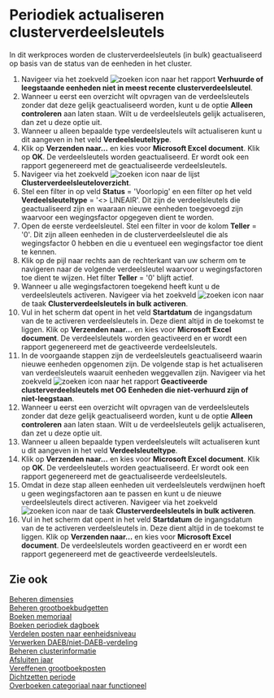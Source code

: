 # Periodiek actualiseren clusterverdeelsleutels

In dit werkproces worden de clusterverdeelsleutels (in bulk) geactualiseerd op basis van de status van de eenheden in het cluster.

1. Navigeer via het zoekveld ![zoeken icon](/assets/images/zoeken.png "zoeken icon") naar het rapport **Verhuurde of leegstaande eenheden niet in meest recente clusterverdeelsleutel**. 
2. Wanneer u eerst een overzicht wilt opvragen van de verdeelsleutels zonder dat deze gelijk geactualiseerd worden, kunt u de optie **Alleen controleren** aan laten staan. Wilt u de verdeelsleutels gelijk actualiseren, dan zet u deze optie uit. 
3. Wanneer u alleen bepaalde type verdeelsleutels wilt actualiseren kunt u dit aangeven in het veld **Verdeelsleuteltype**.
4. Klik op **Verzenden naar...** en kies voor **Microsoft Excel document**. Klik op **OK**. De verdeelsleutels worden geactualiseerd. Er wordt ook een rapport gegenereerd met de geactualiseerde verdeelsleutels. 
5. Navigeer via het zoekveld ![zoeken icon](/assets/images/zoeken.png "zoeken icon") naar de lijst **Clusterverdeelsleuteloverzicht**. 
6. Stel een filter in op veld **Status** = 'Voorlopig' en een filter op het veld **Verdeelsleuteltype** = '<> LINEAIR'. Dit zijn de verdeelsleutels die geactualiseerd zijn en waaraan nieuwe eenheden toegevoegd zijn waarvoor een wegingsfactor opgegeven dient te worden. 
7. Open de eerste verdeelsleutel. Stel een filter in voor de kolom **Teller** = '0'. Dit zijn alleen eenheden in de clusterverdeelsleutel die als wegingsfactor 0 hebben en die u eventueel een wegingsfactor toe dient te kennen.
8. Klik op de pijl naar rechts aan de rechterkant van uw scherm om te navigeren naar de volgende verdeelsleutel waarvoor u wegingsfactoren toe dient te wijzen. Het filter **Teller** = '0' blijft actief. 
9. Wanneer u alle wegingsfactoren toegekend heeft kunt u de verdeelsleutels activeren. Navigeer via het zoekveld ![zoeken icon](/assets/images/zoeken.png "zoeken icon") naar de taak **Clusterverdeelsleutels in bulk activeren**. 
10. Vul in het scherm dat opent in het veld **Startdatum** de ingangsdatum van de te activeren verdeelsleutels in. Deze dient altijd in de toekomst te liggen. Klik op **Verzenden naar...** en kies voor **Microsoft Excel document**. De verdeelsleutels worden geactiveerd en er wordt een rapport gegenereerd met de geactiveerde verdeelsleutels. 
11. In de voorgaande stappen zijn de verdeelsleutels geactualiseerd waarin nieuwe eenheden opgenomen zijn. De volgende stap is het actualiseren van verdeelsleutels waaruit eenheden weggevallen zijn. Navigeer via het zoekveld ![zoeken icon](/assets/images/zoeken.png "zoeken icon") naar het rapport **Geactiveerde clusterverdeelsleutels met OG Eenheden die niet-verhuurd zijn of niet-leegstaan**. 
12.  Wanneer u eerst een overzicht wilt opvragen van de verdeelsleutels zonder dat deze gelijk geactualiseerd worden, kunt u de optie **Alleen controleren** aan laten staan. Wilt u de verdeelsleutels gelijk actualiseren, dan zet u deze optie uit. 
13. Wanneer u alleen bepaalde typen verdeelsleutels wilt actualiseren kunt u dit aangeven in het veld **Verdeelsleuteltype**.
14. Klik op **Verzenden naar...** en kies voor **Microsoft Excel document**. Klik op **OK**. De verdeelsleutels worden geactualiseerd. Er wordt ook een rapport gegenereerd met de geactualiseerde verdeelsleutels. 
15. Omdat in deze stap alleen eenheden uit verdeelsleutels verdwijnen hoeft u geen wegingsfactoren aan te passen en kunt u de nieuwe verdeelsleutels direct activeren. Navigeer via het zoekveld ![zoeken icon](/assets/images/zoeken.png "zoeken icon") naar de taak **Clusterverdeelsleutels in bulk activeren**. 
10. Vul in het scherm dat opent in het veld **Startdatum** de ingangsdatum van de te activeren verdeelsleutels in. Deze dient altijd in de toekomst te liggen. Klik op **Verzenden naar...** en kies voor **Microsoft Excel document**. De verdeelsleutels worden geactiveerd en er wordt een rapport gegenereerd met de geactiveerde verdeelsleutels. 

## Zie ook

[Beheren dimensies](../beheren-dimensies/)  
[Beheren grootboekbudgetten](../beheren-grootboekbudgetten/)  
[Boeken memoriaal](../boeken-memoriaal/)  
[Boeken periodiek dagboek](../boeken-periodiek-dagboek/)   
[Verdelen posten naar eenheidsniveau](../verdelen-posten-naar-eenheidsniveau/)  
[Verwerken DAEB/niet-DAEB-verdeling](../verwerken-daeb-niet-daeb-verdeling/)  
[Beheren clusterinformatie](../beheren-clusterinformatie/)  
[Afsluiten jaar](../afsluiten-jaar/)  
[Vereffenen grootboekposten](../vereffenen-grootboekposten/)  
[Dichtzetten periode](../dichtzetten-periode/)  
[Overboeken categoriaal naar functioneel](../overboeken-categoriaal-naar-functioneel/)
